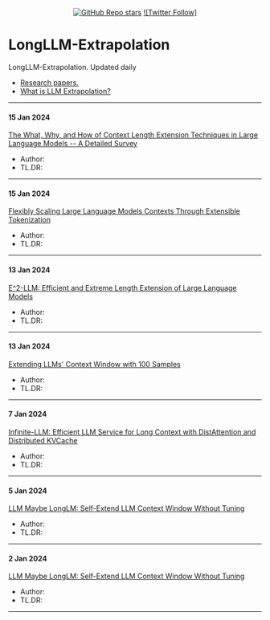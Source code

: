 <div align="center"> 
  
[![GitHub Repo stars](https://img.shields.io/github/stars/tmgthb/Autonomous-Agents?style=social)](https://github.com/tmgthb/Autonomous-Agents/stargazers) 
[![Twitter Follow]](https://twitter.com/ZhiyuanCS)

</div>  


# LongLLM-Extrapolation

LongLLM-Extrapolation. Updated daily
- [Research papers.](#papers)
- [What is LLM Extrapolation?](#what)


---


<div id="papers"> </div>  


#### 15 Jan 2024

[The What, Why, and How of Context Length Extension Techniques in Large Language Models -- A Detailed Survey](https://arxiv.org/abs/2401.07872)

- Author: 
- TL.DR: 

---

#### 15 Jan 2024

[Flexibly Scaling Large Language Models Contexts Through Extensible Tokenization](https://arxiv.org/abs/2401.07793)

- Author: 
- TL.DR: 
---

#### 13 Jan 2024

[E^2-LLM: Efficient and Extreme Length Extension of Large Language Models](https://arxiv.org/abs/2401.06951)

- Author: 
- TL.DR: 
---

#### 13 Jan 2024

[Extending LLMs' Context Window with 100 Samples](https://arxiv.org/abs/2401.07004)

- Author: 
- TL.DR: 
---

#### 7 Jan 2024

[Infinite-LLM: Efficient LLM Service for Long Context with DistAttention and Distributed KVCache](https://arxiv.org/abs/2401.02669)

- Author: 
- TL.DR: 
---

#### 5 Jan 2024

[LLM Maybe LongLM: Self-Extend LLM Context Window Without Tuning](https://arxiv.org/abs/2401.01325)

- Author: 
- TL.DR: 
---

#### 2 Jan 2024

[LLM Maybe LongLM: Self-Extend LLM Context Window Without Tuning](https://arxiv.org/abs/2401.01325)

- Author: 
- TL.DR: 
---
